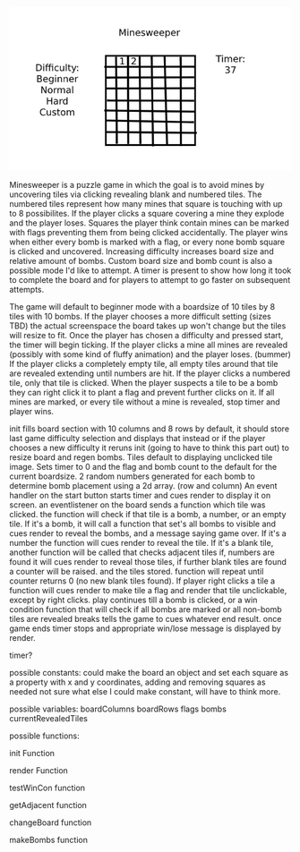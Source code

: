 ![](imgs/Minesweeper-Wireframe.jpg)

Minesweeper is a puzzle game in which the goal is to avoid mines by uncovering tiles via clicking revealing blank and numbered tiles. The numbered tiles represent how many mines that square is touching with up to 8 possibilites. If the player clicks a square covering a mine they explode and the player loses. Squares the player think contain mines can be marked with flags preventing them from being clicked accidentally. The player wins when either every bomb is marked with a flag, or every none bomb square is clicked and uncovered. Increasing difficulty increases board size and relative amount of bombs. Custom board size and bomb count is also a possible mode I'd like to attempt. A timer is present to show how long it took to complete the board and for players to attempt to go faster on subsequent attempts.

The game will default to beginner mode with a boardsize of 10 tiles by 8 tiles with 10 bombs. If the player chooses a more difficult setting (sizes TBD) the actual screenspace the board takes up won't change but the tiles will resize to fit. Once the player has chosen a difficulty and pressed start, the timer will begin ticking. If the player clicks a mine all mines are revealed (possibly with some kind of fluffy animation) and the player loses. (bummer) If the player clicks a completely empty tile, all empty tiles around that tile are revealed extending until numbers are hit. If the player clicks a numbered tile, only that tile is clicked. When the player suspects a tile to be a bomb they can right click it to plant a flag  and prevent further clicks on it. If all mines are marked, or every tile without a mine is revealed, stop timer and player wins.

init fills board section with 10 columns and 8 rows by default, it should store last game difficulty selection and displays that instead or if the player chooses a new difficulty it reruns init (going to have to think this part out) to resize board and regen bombs. Tiles default to displaying unclicked tile image. Sets timer to 0 and the flag and bomb count to the default for the current boardsize. 2 random numbers generated for each bomb to determine bomb placement using a 2d array. (row and column) An event handler on the start button starts timer and cues render to display it on screen. an eventlistener on the board sends a function which tile was clicked. the function will check if that tile is a bomb, a number, or an empty tile. If it's a bomb, it will call a function that set's all bombs to visible and cues render to reveal the bombs, and a message saying game over. If it's a number the function will cues render to reveal the tile. If it's a blank tile, another function will be called that checks adjacent tiles if, numbers are found it will cues render to reveal those tiles, if further blank tiles are found a counter will be raised. and the tiles stored. function will repeat until counter returns 0 (no new blank tiles found). If player right clicks a tile a function will cues render to make tile a flag and render that tile unclickable, except by right clicks. play continues till a bomb is clicked, or a win condition function that will check if all bombs are marked or all non-bomb tiles are revealed breaks tells the game to cues whatever end result. once game ends timer stops and appropriate win/lose message is displayed by render.

timer?

possible constants:
could make the board an object and set each square as a property with x and y coordinates, adding and removing squares as needed
not sure what else I could make constant, will have to think more.

possible variables:
boardColumns
boardRows
flags
bombs
currentRevealedTiles

possible functions:

init Function

render Function

testWinCon function

getAdjacent function

changeBoard function

makeBombs function 

